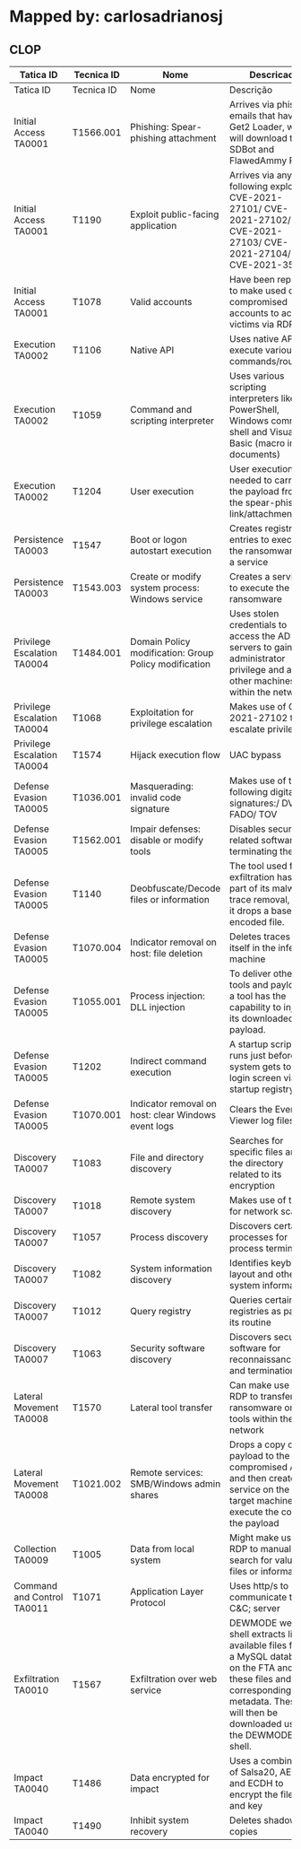 # Mapped by: carlosadrianosj

## CLOP
| Tatica ID | Tecnica ID | Nome | Descricao |
|---|---|---|---|
| Tatica ID | Tecnica ID | Nome | Descrição |
| Initial Access TA0001 | T1566.001  | Phishing: Spear-phishing attachment | Arrives via phishing emails that have Get2 Loader, which will download the SDBot and FlawedAmmy RAT |
| Initial Access TA0001 | T1190  | Exploit public-facing application | Arrives via any the following exploits:/ CVE-2021-27101/ CVE-2021-27102/ CVE-2021-27103/ CVE-2021-27104/ CVE-2021-35211 |
| Initial Access TA0001 | T1078  | Valid accounts | Have been reported to make used of compromised accounts to access victims via RDP |
| Execution TA0002  | T1106   | Native API | Uses native API to execute various commands/routines |
| Execution TA0002  | T1059  | Command and scripting interpreter | Uses various scripting interpreters like PowerShell, Windows command shell and Visual Basic (macro in documents) |
| Execution TA0002  | T1204  | User execution | User execution is needed to carry out the payload from the spear-phishing link/attachments |
| Persistence TA0003 | T1547  | Boot or logon autostart execution | Creates registry run entries to execute the ransomware as a service |
| Persistence TA0003 | T1543.003 | Create or modify system process: Windows service | Creates a service to execute the ransomware |
| Privilege Escalation TA0004 | T1484.001 | Domain Policy modification: Group Policy modification | Uses stolen credentials to access the AD servers to gain administrator privilege and attack other machines within the network |
| Privilege Escalation TA0004 | T1068  | Exploitation for privilege escalation | Makes use of CVE-2021-27102 to escalate privilege |
| Privilege Escalation TA0004 | T1574 | Hijack execution flow | UAC bypass |
| Defense Evasion TA0005 | T1036.001  | Masquerading: invalid code signature | Makes use of the following digital signatures:/ DVERI/ FADO/ TOV |
| Defense Evasion TA0005 | T1562.001  |  Impair defenses: disable or modify tools | Disables security-related software by terminating them |
| Defense Evasion TA0005 | T1140  | Deobfuscate/Decode files or information | The tool used for exfiltration has a part of its malware trace removal, and it drops a base-64 encoded file. |
| Defense Evasion TA0005 | T1070.004  |  Indicator removal on host: file deletion  | Deletes traces of itself in the infected machine |
| Defense Evasion TA0005 | T1055.001  | Process injection: DLL injection | To deliver other tools and payload, a tool has the capability to inject its downloaded payload. |
| Defense Evasion TA0005 | T1202  | Indirect command execution | A startup script runs just before the system gets to the login screen via startup registry. |
| Defense Evasion TA0005 | T1070.001  | Indicator removal on host: clear Windows event logs | Clears the Event Viewer log files |
| Discovery TA0007 | T1083  | File and directory discovery | Searches for specific files and the directory related to its encryption |
| Discovery TA0007 | T1018  | Remote system discovery | Makes use of tools for network scans |
| Discovery TA0007 | T1057  | Process discovery | Discovers certain processes for process termination |
| Discovery TA0007 | T1082  | System information discovery | Identifies keyboard layout and other system information |
| Discovery TA0007 | T1012  | Query registry | Queries certain registries as part of its routine |
| Discovery TA0007 | T1063  | Security software discovery | Discovers security software for reconnaissance and termination |
| Lateral Movement TA0008 | T1570  | Lateral tool transfer | Can make use of RDP to transfer the ransomware or tools within the network |
| Lateral Movement TA0008 | T1021.002  | Remote services: SMB/Windows admin shares | Drops a copy of the payload to the compromised AD and then create a service on the target machine to execute the copy of the payload |
| Collection TA0009 | T1005  | Data from local system | Might make use of RDP to manually search for valuable files or information |
| Command and Control TA0011 | T1071  | Application Layer Protocol | Uses http/s to communicate to its C&C; server |
| Exfiltration TA0010 | T1567  |  Exfiltration over web service | DEWMODE web shell extracts list of available files from a MySQL database on the FTA and lists these files and corresponding their metadata. These will then be downloaded using the DEWMODE web shell. |
| Impact TA0040 | T1486  | Data encrypted for impact | Uses a combination of Salsa20, AES, and ECDH to encrypt the files and key |
| Impact TA0040 | T1490  |  Inhibit system recovery | Deletes shadow copies |
